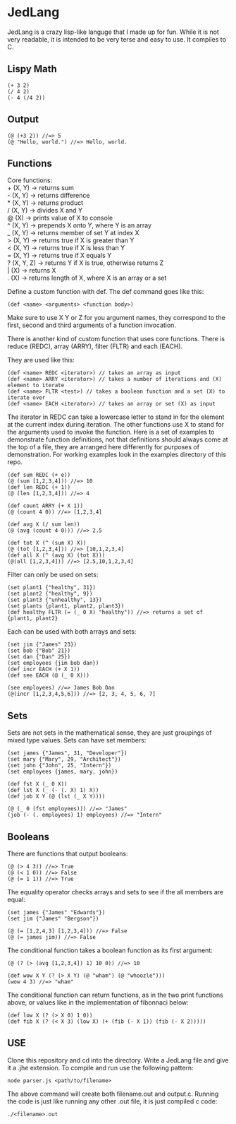 JedLang
=======

JedLang is a crazy lisp-like languge that I made up for fun. While it is not very readable, it is intended to be very terse and easy to use. It compiles to C.

Lispy Math
----------
```shell
(+ 3 2)
(/ 4 2)
(- 4 (/4 2))
```

Output
------
```shell
(@ (+3 2)) //=> 5
(@ "Hello, world.") //=> Hello, world.
```

Functions
---------

Core functions:    
\+ (X, Y) -> returns sum    
\- (X, Y) -> returns difference    
\* (X, Y) -> returns product    
/  (X, Y) -> divides X and Y    
@  (X) -> prints value of X to console    
^  (X, Y) -> prepends X onto Y, where Y is an array    
_  (X, Y) -> returns member of set Y at index X    
\> (X, Y) -> returns true if X is greater than Y    
<  (X, Y) -> returns true if X is less than Y   
=  (X, Y) -> returns true if X equals Y    
?  (X, Y, Z) -> returns Y if X is true, otherwise returns Z    
|  (X) -> returns X    
.  (X) -> returns length of X, where X is an array or a set    

Define a custom function with def. The def command goes like this:

```shell
(def <name> <arguments> <function body>)
```
Make sure to use X Y or Z for you argument names, they correspond to the first, second and third arguments of a function invocation.    

There is another kind of custom function that uses core functions. There is reduce (REDC), array (ARRY), filter (FLTR) and each (EACH).    
    
They are used like this:

```shell
(def <name> REDC <iterator>) // takes an array as input
(def <name> ARRY <iterator>) // takes a number of iterations and (X) element to iterate
(def <name> FLTR <test>) // takes a boolean function and a set (X) to iterate over
(def <name> EACH <iterator>) // takes an array or set (X) as input
```
The iterator in REDC can take a lowercase letter to stand in for the element at the current index during iteration. The other functions use X to stand for the arguments used to invoke the function. Here is a set of examples to demonstrate function definitions, not that definitions should always come at the top of a file, they are arranged here differently for purposes of demonstration. For working examples look in the examples directory of this repo.

```shell
(def sum REDC (+ e))
(@ (sum [1,2,3,4])) //=> 10
(def len REDC (+ 1))
(@ (len [1,2,3,4])) //=> 4

(def count ARRY (+ X 1))
(@ (count 4 0)) //=> [1,2,3,4]

(def avg X (/ sum len))
(@ (avg (count 4 0))) //=> 2.5

(def tot X (^ (sum X) X))
(@ (tot [1,2,3,4])) //=> [10,1,2,3,4]
(def all X (^ (avg X) (tot X)))
(@(all [1,2,3,4])) //=> [2.5,10,1,2,3,4]
```

Filter can only be used on sets:
```shell
(set plant1 {"healthy", 31})
(set plant2 {"healthy", 9})
(set plant3 {"unhealthy", 13})
(set plants {plant1, plant2, plant3})
(def healthy FLTR (= (_ 0 X) "healthy")) //=> returns a set of {plant1, plant2}
```
Each can be used with both arrays and sets:
```shell
(set jim {"James" 23})
(set bob {"Bob" 21})
(set dan {"Dan" 25})
(set employees {jim bob dan})
(def incr EACH (+ X 1))
(def see EACH (@ (_ 0 X)))

(see employees) //=> James Bob Dan
(@(incr [1,2,3,4,5,6])) //=> [2, 3, 4, 5, 6, 7]
```
Sets
----

Sets are not sets in the mathematical sense, they are just groupings of mixed type values. Sets can have set members:

```shell
(set james {"James", 31, "Developer"})
(set mary {"Mary", 29, "Architect"})
(set john {"John", 25, "Intern"})
(set employees {james, mary, john})

(def fst X (_ 0 X))
(def lst X (_ (- (. X) 1) X))
(def job X Y (@ (lst (_ X Y))))

(@ (_ 0 (fst employees))) //=> "James"
(job (- (. employees) 1) employees) //=> "Intern"
```

Booleans
--------
There are functions that output booleans:
```shell
(@ (> 4 3)) //=> True
(@ (< 1 0)) //=> False
(@ (= 1 1)) //=> True
```
The equality operator checks arrays and sets to see if the all members are equal:
```shell
(set james {"James" "Edwards"})
(set jim {"James" "Bergson"})

(@ (= [1,2,4,3] [1,2,3,4])) //=> False
(@ (= james jim)) //=> False
```

The conditional function takes a boolean function as its first argument:
```shell
(@ (? (> (avg [1,2,3,4]) 1) 10 0)) //=> 10

(def wow X Y (? (> X Y) (@ "wham") (@ "whoozle")))
(wow 4 3) //=> "wham"
```
The conditional function can return functions, as in the two print functions above, or values like in the implementation of fibonnaci below:

```shell
(def low X (? (> X 0) 1 0))
(def fib X (? (< X 3) (low X) (+ (fib (- X 1)) (fib (- X 2)))))
```

USE
---
Clone this repository and cd into the directory. Write a JedLang file and give it a .jhe extension. To compile and run use the following pattern:

```shell
node parser.js <path/to/filename>
```
The above command will create both filename.out and output.c. Running the code is just like running any other .out file, it is just compiled c code:
```shell
./<filename>.out
```
